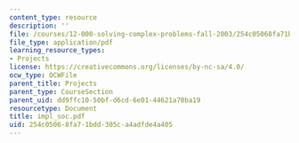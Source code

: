 ```yaml
---
content_type: resource
description: ''
file: /courses/12-000-solving-complex-problems-fall-2003/254c05068fa71bdd305ca4adfde4a405_impl_soc.pdf
file_type: application/pdf
learning_resource_types:
- Projects
license: https://creativecommons.org/licenses/by-nc-sa/4.0/
ocw_type: OCWFile
parent_title: Projects
parent_type: CourseSection
parent_uid: dd9ffc10-50bf-d6cd-6e01-44621a70ba19
resourcetype: Document
title: impl_soc.pdf
uid: 254c0506-8fa7-1bdd-305c-a4adfde4a405
---
```


